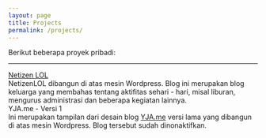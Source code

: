```yaml
---
layout: page
title: Projects
permalink: /projects/
---
```


Berikut beberapa proyek pribadi:

___

<div class="o-grid">
  <div class="o-grid__item col-sm-12 col-xs-12 u-mrgn-bottom--5">
    <div class="c-thumb">
      <div class="c-thumb__item">
        <div class="c-thumb__head">
          <img src="{{ site.url }}/img/project/netizen.jpg" alt="" class="c-thumb__img">
        </div>
        <div class="c-thumb__body">
          <div class="c-thumb__title">
            <a href="http://netizen.lol" target="_blank">Netizen LOL</a>
          </div>
          <div class="c-thumb__desc u-mrgn-top--1">
            NetizenLOL dibangun di atas mesin Wordpress. Blog ini merupakan blog keluarga yang membahas tentang aktifitas sehari - hari, misal liburan, mengurus administrasi dan beberapa kegiatan lainnya.
          </div>
        </div>
      </div>
    </div>
  </div>
  <div class="o-grid__item col-sm-12 col-xs-12 u-mrgn-bottom--5">
    <div class="c-thumb">
      <div class="c-thumb__item">
        <div class="c-thumb__head">
          <img src="{{ site.url }}/img/project/yja.jpg" alt="" class="c-thumb__img">
        </div>
        <div class="c-thumb__body">
          <div class="c-thumb__title">
            YJA.me - Versi 1
          </div>
          <div class="c-thumb__desc u-mrgn-top--1">
            Ini merupakan tampilan dari desain blog <a href="https://yja.me">YJA.me</a> versi lama yang dibangun di atas mesin Wordpress. Blog tersebut sudah dinonaktifkan.
          </div>
        </div>
      </div>
    </div>
  </div>
</div>


